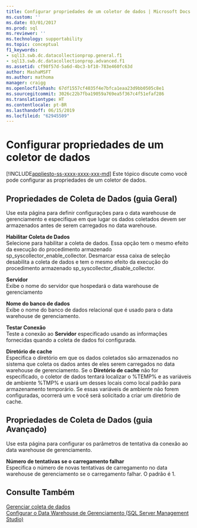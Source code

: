 ```yaml
---
title: Configurar propriedades de um coletor de dados | Microsoft Docs
ms.custom: ''
ms.date: 03/01/2017
ms.prod: sql
ms.reviewer: ''
ms.technology: supportability
ms.topic: conceptual
f1_keywords:
- sql13.swb.dc.datacollectionprop.general.f1
- sql13.swb.dc.datacollectionprop.advanced.f1
ms.assetid: cf98f57d-5a6d-4bc3-bf10-783e460fc63d
author: MashaMSFT
ms.author: mathoma
manager: craigg
ms.openlocfilehash: 67df1557cf4035f4e7bfca1eaa23d9bb0505c8e1
ms.sourcegitcommit: 3026c22b7fba19059a769ea5f367c4f51efaf286
ms.translationtype: HT
ms.contentlocale: pt-BR
ms.lasthandoff: 06/15/2019
ms.locfileid: "62945509"
---
```

# <a name="configure-properties-of-a-data-collector"></a>Configurar propriedades de um coletor de dados
[!INCLUDE[appliesto-ss-xxxx-xxxx-xxx-md](../../includes/appliesto-ss-xxxx-xxxx-xxx-md.md)]
  Este tópico discute como você pode configurar as propriedades de um coletor de dados.  
  
## <a name="data-collection-properties-general-tab"></a>Propriedades de Coleta de Dados (guia Geral)  
 Use esta página para definir configurações para o data warehouse de gerenciamento e especifique em que lugar os dados coletados devem ser armazenados antes de serem carregados no data warehouse.  
  
 **Habilitar Coleta de Dados**  
 Selecione para habilitar a coleta de dados. Essa opção tem o mesmo efeito da execução do procedimento armazenado sp_syscollector_enable_collector. Desmarcar essa caixa de seleção desabilita a coleta de dados e tem o mesmo efeito da execução do procedimento armazenado sp_syscollector_disable_collector.  
  
 **Servidor**  
 Exibe o nome do servidor que hospedará o data warehouse de gerenciamento  
  
 **Nome do banco de dados**  
 Exibe o nome do banco de dados relacional que é usado para o data warehouse de gerenciamento.  
  
 **Testar Conexão**  
 Teste a conexão ao **Servidor** especificado usando as informações fornecidas quando a coleta de dados foi configurada.  
  
 **Diretório de cache**  
 Especifica o diretório em que os dados coletados são armazenados no sistema que coleta os dados antes de eles serem carregados no data warehouse de gerenciamento. Se o **Diretório de cache** não for especificado, o coletor de dados tentará localizar o %TEMP% e as variáveis de ambiente %TMP% e usará um desses locais como local padrão para armazenamento temporário. Se essas variáveis de ambiente não forem configuradas, ocorrerá um e você será solicitado a criar um diretório de cache.  
  
## <a name="data-collection-properties-advanced-tab"></a>Propriedades de Coleta de Dados (guia Avançado)  
 Use esta página para configurar os parâmetros de tentativa da conexão ao data warehouse de gerenciamento.  
  
 **Número de tentativas se o carregamento falhar**  
 Especifica o número de novas tentativas de carregamento no data warehouse de gerenciamento se o carregamento falhar. O padrão é 1.  
  
## <a name="see-also"></a>Consulte Também  
 [Gerenciar coleta de dados](../../relational-databases/data-collection/manage-data-collection.md)   
 [Configurar o Data Warehouse de Gerenciamento &#40;SQL Server Management Studio&#41;](../../relational-databases/data-collection/configure-the-management-data-warehouse-sql-server-management-studio.md)  
  
  
